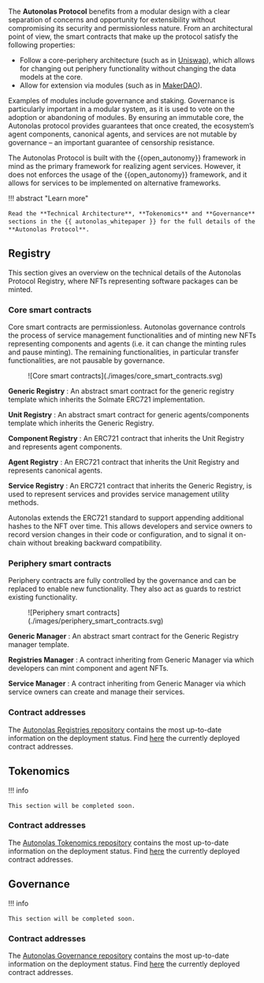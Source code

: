 The **Autonolas Protocol** benefits from a modular design with a clear separation of concerns and opportunity for extensibility without compromising its security and permissionless nature. From an architectural point of view, the smart contracts that make up the protocol satisfy the following properties:

* Follow a core-periphery architecture (such as in [Uniswap](https://docs.uniswap.org/contracts/v2/concepts/protocol-overview/smart-contracts)), which allows for changing out periphery functionality without changing the data models at the core.
* Allow for extension via modules (such as in [MakerDAO](https://docs.makerdao.com/)).

Examples of modules include governance and staking. Governance is particularly important in a modular system, as it is used to vote on the adoption or abandoning of modules. By ensuring an immutable core, the Autonolas protocol provides guarantees that once created, the ecosystem’s agent components, canonical agents, and services are not mutable by governance – an important guarantee of censorship resistance.

The Autonolas Protocol is built with the {{open_autonomy}} framework in mind as the primary framework for realizing agent services. However, it does not enforces the usage of the {{open_autonomy}} framework, and it allows for services to be implemented on alternative frameworks.

!!! abstract "Learn more"

    Read the **Technical Architecture**, **Tokenomics** and **Governance** sections in the {{ autonolas_whitepaper }} for the full details of the **Autonolas Protocol**.

## Registry

This section gives an overview on the technical details of the Autonolas Protocol Registry, where NFTs representing software packages can be minted.

### Core smart contracts

Core smart contracts are permissionless. Autonolas governance controls the process of service management functionalities and of minting new NFTs representing components and agents (i.e. it can change the minting rules and pause minting). The remaining functionalities, in particular transfer functionalities, are not pausable by governance.

<figure markdown>
![Core smart contracts](./images/core_smart_contracts.svg)
</figure>

**Generic Registry**
:	An abstract smart contract for the generic registry template which inherits the Solmate ERC721 implementation. 

**Unit Registry**
:	An abstract smart contract for generic agents/components template which inherits the Generic Registry.

**Component Registry**
:	An ERC721 contract that inherits the Unit Registry and represents agent components.

**Agent Registry**
:	An ERC721 contract that inherits the Unit Registry and represents canonical agents.

**Service Registry**
:	An ERC721 contract that inherits the Generic Registry, is used to represent services and provides service management utility methods.

Autonolas extends the ERC721 standard to support appending additional hashes to the NFT over time. This allows developers and service owners to record version changes in their code or configuration, and to signal it on-chain without breaking backward compatibility.

### Periphery smart contracts

Periphery contracts are fully controlled by the governance and can be replaced to enable new functionality. They also act as guards to restrict existing functionality.

<figure markdown>
![Periphery smart contracts](./images/periphery_smart_contracts.svg)
</figure>

**Generic Manager**
:	An abstract smart contract for the Generic Registry manager template.

**Registries Manager**
:	A contract inheriting from Generic Manager via which developers can mint component and agent NFTs.

**Service Manager**
:	A contract inheriting from Generic Manager via which service owners can create and manage their services.

### Contract addresses

The [Autonolas Registries repository](https://github.com/valory-xyz/autonolas-registries) contains the most up-to-date information on the deployment status. Find [here](https://github.com/valory-xyz/autonolas-registries/blob/main/docs/configuration.json) the currently deployed contract addresses.

## Tokenomics

!!! info

	This section will be completed soon.

### Contract addresses

The [Autonolas Tokenomics repository](https://github.com/valory-xyz/autonolas-tokenomics) contains the most up-to-date information on the deployment status. Find [here](https://github.com/valory-xyz/autonolas-tokenomics/blob/main/docs/configuration.json) the currently deployed contract addresses.

## Governance

!!! info

	This section will be completed soon.

### Contract addresses

The [Autonolas Governance repository](https://github.com/valory-xyz/autonolas-governance) contains the most up-to-date information on the deployment status. Find [here](https://github.com/valory-xyz/autonolas-governance/blob/main/docs/configuration.json) the currently deployed contract addresses.
